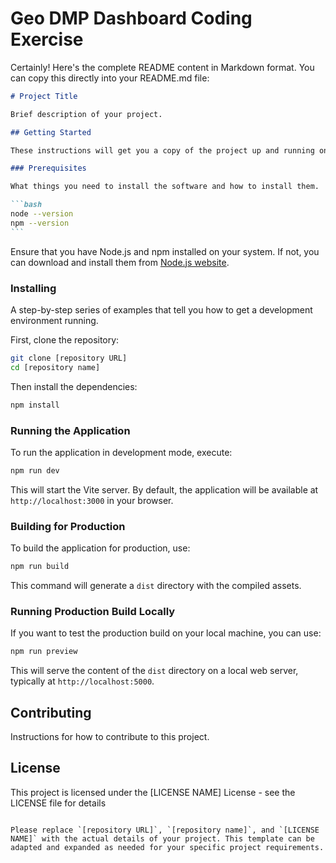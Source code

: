 # Geo DMP Dashboard Coding Exercise

Certainly! Here's the complete README content in Markdown format. You can copy this directly into your README.md file:

````markdown
# Project Title

Brief description of your project.

## Getting Started

These instructions will get you a copy of the project up and running on your local machine for development and testing purposes.

### Prerequisites

What things you need to install the software and how to install them.

```bash
node --version
npm --version
```
````

Ensure that you have Node.js and npm installed on your system. If not, you can download and install them from [Node.js website](https://nodejs.org/).

### Installing

A step-by-step series of examples that tell you how to get a development environment running.

First, clone the repository:

```bash
git clone [repository URL]
cd [repository name]
```

Then install the dependencies:

```bash
npm install
```

### Running the Application

To run the application in development mode, execute:

```bash
npm run dev
```

This will start the Vite server. By default, the application will be available at `http://localhost:3000` in your browser.

### Building for Production

To build the application for production, use:

```bash
npm run build
```

This command will generate a `dist` directory with the compiled assets.

### Running Production Build Locally

If you want to test the production build on your local machine, you can use:

```bash
npm run preview
```

This will serve the content of the `dist` directory on a local web server, typically at `http://localhost:5000`.

## Contributing

Instructions for how to contribute to this project.

## License

This project is licensed under the [LICENSE NAME] License - see the LICENSE file for details

```

Please replace `[repository URL]`, `[repository name]`, and `[LICENSE NAME]` with the actual details of your project. This template can be adapted and expanded as needed for your specific project requirements.
```
